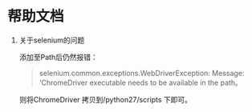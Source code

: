 # 帮助文档

1. 关于selenium的问题

	添加至Path后仍然报错：

	
	> selenium.common.exceptions.WebDriverException: Message: ‘ChromeDriver executable needs to be available in the path。

	则将ChromeDriver 拷贝到/python27/scripts 下即可。